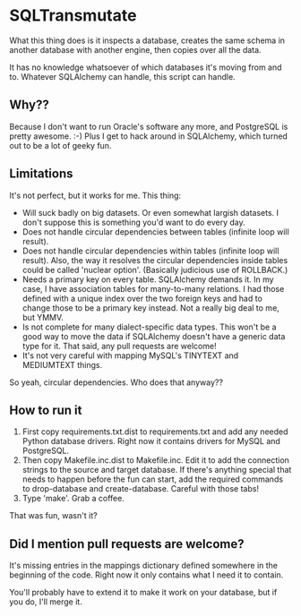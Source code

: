 SQLTransmutate
==============

What this thing does is it inspects a database, creates the same schema in another database 
with another engine, then copies over all the data.

It has no knowledge whatsoever of which databases it's moving from and to. Whatever SQLAlchemy
can handle, this script can handle.

Why??
-----

Because I don't want to run Oracle's software any more, and PostgreSQL is pretty awesome. :-) 
Plus I get to hack around in SQLAlchemy, which turned out to be a lot of geeky fun.

  
Limitations
-----------

It's not perfect, but it works for me. This thing:

* Will suck badly on big datasets. Or even somewhat largish datasets. I don't suppose this is 
  something you'd want to do every day.
* Does not handle circular dependencies between tables (infinite loop will result).
* Does not handle circular dependencies within tables (infinite loop will result).
  Also, the way it resolves the circular dependencies inside tables could be called 'nuclear option'.
  (Basically judicious use of ROLLBACK.)
* Needs a primary key on every table. SQLAlchemy demands it. In my case, I have association tables 
  for many-to-many relations. I had those defined with a unique index over the two foreign keys
  and had to change those to be a primary key instead. Not a really big deal to me, but YMMV.
* Is not complete for many dialect-specific data types. This won't be a good way to move the data
  if SQLAlchemy doesn't have a generic data type for it. That said, any pull requests are welcome!
* It's not very careful with mapping MySQL's TINYTEXT and MEDIUMTEXT things.

So yeah, circular dependencies. Who does that anyway??

How to run it
-------------

1. First copy requirements.txt.dist to requirements.txt and add any needed Python database drivers.
   Right now it contains drivers for MySQL and PostgreSQL.
2. Then copy Makefile.inc.dist to Makefile.inc. Edit it to add the connection strings to the
   source and target database. If there's anything special that needs to happen before the fun can
   start, add the required commands to drop-database and create-database. Careful with those tabs!
3. Type 'make'. Grab a coffee.

That was fun, wasn't it?

Did I mention pull requests are welcome?
----------------------------------------

It's missing entries in the mappings dictionary defined somewhere in the beginning of the code.
Right now it only contains what I need it to contain.

You'll probably have to extend it to make it work on your database, but if you do, I'll merge it.


  


